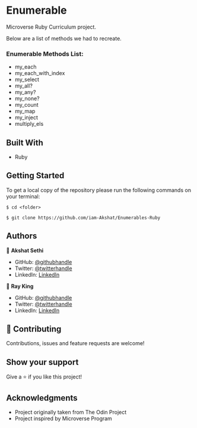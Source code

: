 # Enumerable

Microverse Ruby Curriculum project. 

Below are a list of methods we had to recreate.

### Enumerable Methods List:

- my_each
- my_each_with_index
- my_select
- my_all?
- my_any?
- my_none?
- my_count
- my_map
- my_inject
- multiply_els

## Built With

- Ruby


## Getting Started

To get a local copy of the repository please run the following commands on your terminal:

```
$ cd <folder>
```

```
$ git clone https://github.com/iam-Akshat/Enumerables-Ruby
```

## Authors

👤 **Akshat Sethi**
- GitHub: [@githubhandle](https://github.com/iam-Akshat)
- Twitter: [@twitterhandle](https://twitter.com/akshatsethi)
- LinkedIn: [LinkedIn](https://www.linkedin.com/in/akshat-sethi-786737ba/)

👤 **Ray King**

- GitHub: [@githubhandle](https://github.com/rayking12)
- Twitter: [@twitterhandle](https://twitter.com/_rayKing__)
- LinkedIn: [LinkedIn](https://www.linkedin.com/in/king-ray-514b89133)



## 🤝 Contributing

Contributions, issues and feature requests are welcome!


## Show your support

Give a ⭐️ if you like this project!


## Acknowledgments

- Project originally taken from The Odin Project
- Project inspired by Microverse Program
